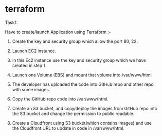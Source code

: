 # terraform
Task1: 

Have to create/launch Application using Terraform :-

1. Create the key and security group which allow the port 80, 22.

2. Launch EC2 instance.

3. In this Ec2 instance use the key and security group which we have created in step 1.

4. Launch one Volume (EBS) and mount that volume into /var/www/html

5. The developer has uploaded the code into GitHub repo and other repo with some images.

6. Copy the GitHub repo code into /var/www/html.

7. Create an S3 bucket, and copy/deploy the images from GitHub repo into the S3 bucket and change the permission to public readable.

8. Create a Cloudfront using S3 bucket(which contains images) and use the Cloudfront URL to update in code in /var/www/html.
